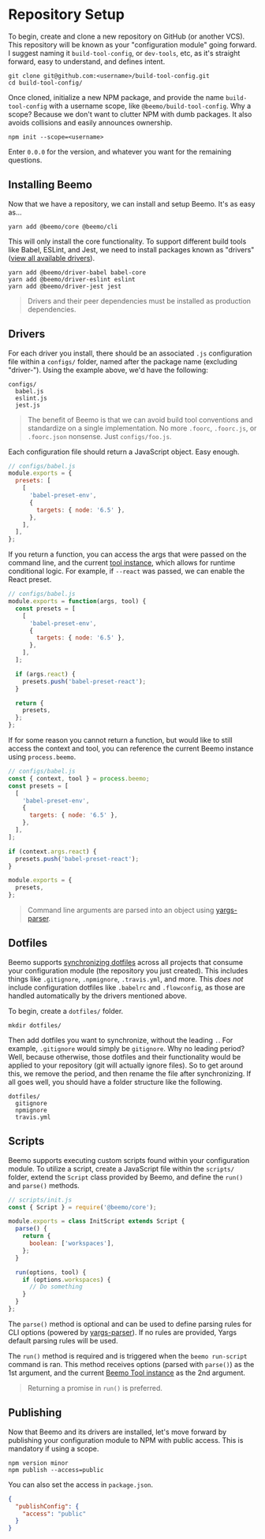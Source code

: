 # Repository Setup

To begin, create and clone a new repository on GitHub (or another VCS). This repository will be
known as your "configuration module" going forward. I suggest naming it `build-tool-config`, or
`dev-tools`, etc, as it's straight forward, easy to understand, and defines intent.

```
git clone git@github.com:<username>/build-tool-config.git
cd build-tool-config/
```

Once cloned, initialize a new NPM package, and provide the name `build-tool-config` with a username
scope, like `@beemo/build-tool-config`. Why a scope? Because we don't want to clutter NPM with dumb
packages. It also avoids collisions and easily announces ownership.

```
npm init --scope=<username>
```

Enter `0.0.0` for the version, and whatever you want for the remaining questions.

## Installing Beemo

Now that we have a repository, we can install and setup Beemo. It's as easy as...

```
yarn add @beemo/core @beemo/cli
```

This will only install the core functionality. To support different build tools like Babel, ESLint,
and Jest, we need to install packages known as "drivers"
([view all available drivers](https://www.npmjs.com/search?q=beemo-driver)).

```
yarn add @beemo/driver-babel babel-core
yarn add @beemo/driver-eslint eslint
yarn add @beemo/driver-jest jest
```

> Drivers and their peer dependencies must be installed as production dependencies.

## Drivers

For each driver you install, there should be an associated `.js` configuration file within a
`configs/` folder, named after the package name (excluding "driver-"). Using the example above, we'd
have the following:

```
configs/
  babel.js
  eslint.js
  jest.js
```

> The benefit of Beemo is that we can avoid build tool conventions and standardize on a single
> implementation. No more `.foorc`, `.foorc.js`, or `.foorc.json` nonsense. Just `configs/foo.js`.

Each configuration file should return a JavaScript object. Easy enough.

```js
// configs/babel.js
module.exports = {
  presets: [
    [
      'babel-preset-env',
      {
        targets: { node: '6.5' },
      },
    ],
  ],
};
```

If you return a function, you can access the args that were passed on the command line, and the
current [tool instance](./tool.md), which allows for runtime conditional logic. For example, if
`--react` was passed, we can enable the React preset.

```js
// configs/babel.js
module.exports = function(args, tool) {
  const presets = [
    [
      'babel-preset-env',
      {
        targets: { node: '6.5' },
      },
    ],
  ];

  if (args.react) {
    presets.push('babel-preset-react');
  }

  return {
    presets,
  };
};
```

If for some reason you cannot return a function, but would like to still access the context and
tool, you can reference the current Beemo instance using `process.beemo`.

```js
// configs/babel.js
const { context, tool } = process.beemo;
const presets = [
  [
    'babel-preset-env',
    {
      targets: { node: '6.5' },
    },
  ],
];

if (context.args.react) {
  presets.push('babel-preset-react');
}

module.exports = {
  presets,
};
```

> Command line arguments are parsed into an object using
> [yargs-parser](https://www.npmjs.com/package/yargs-parser).

## Dotfiles

Beemo supports [synchronizing dotfiles](./consumer.md#synchronizing-dotfiles) across all projects
that consume your configuration module (the repository you just created). This includes things like
`.gitignore`, `.npmignore`, `.travis.yml`, and more. This _does not_ include configuration dotfiles
like `.babelrc` and `.flowconfig`, as those are handled automatically by the drivers mentioned
above.

To begin, create a `dotfiles/` folder.

```
mkdir dotfiles/
```

Then add dotfiles you want to synchronize, without the leading `.`. For example, `.gitignore` would
simply be `gitignore`. Why no leading period? Well, because otherwise, those dotfiles and their
functionality would be applied to your repository (git will actually ignore files). So to get around
this, we remove the period, and then rename the file after synchronizing. If all goes well, you
should have a folder structure like the following.

```
dotfiles/
  gitignore
  npmignore
  travis.yml
```

## Scripts

Beemo supports executing custom scripts found within your configuration module. To utilize a script,
create a JavaScript file within the `scripts/` folder, extend the `Script` class provided by Beemo,
and define the `run()` and `parse()` methods.

```js
// scripts/init.js
const { Script } = require('@beemo/core');

module.exports = class InitScript extends Script {
  parse() {
    return {
      boolean: ['workspaces'],
    };
  }

  run(options, tool) {
    if (options.workspaces) {
      // Do something
    }
  }
};
```

The `parse()` method is optional and can be used to define parsing rules for CLI options (powered by
[yargs-parser](https://www.npmjs.com/package/yargs-parser#api)). If no rules are provided, Yargs
default parsing rules will be used.

The `run()` method is required and is triggered when the `beemo run-script` command is ran. This
method receives options (parsed with `parse()`) as the 1st argument, and the current
[Beemo Tool instance](./tool.md) as the 2nd argument.

> Returning a promise in `run()` is preferred.

## Publishing

Now that Beemo and its drivers are installed, let's move forward by publishing your configuration
module to NPM with public access. This is mandatory if using a scope.

```
npm version minor
npm publish --access=public
```

You can also set the access in `package.json`.

```json
{
  "publishConfig": {
    "access": "public"
  }
}
```
